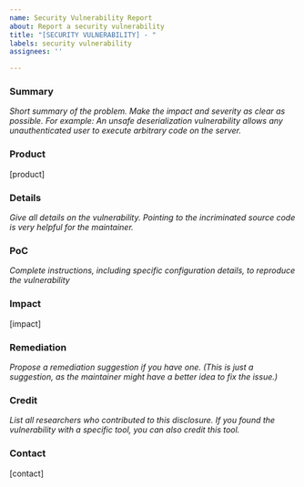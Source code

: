 ```yaml
---
name: Security Vulnerability Report
about: Report a security vulnerability
title: "[SECURITY VULNERABILITY] - "
labels: security vulnerability
assignees: ''

---
```


### Summary

*Short summary of the problem. Make the impact and severity as clear as possible. For example: An unsafe deserialization vulnerability allows any unauthenticated user to execute arbitrary code on the server.*

### Product

[product]

<!--### Tested Version

[version]-->

### Details

*Give all details on the vulnerability. Pointing to the incriminated source code is very helpful for the maintainer.*

### PoC

*Complete instructions, including specific configuration details, to reproduce the vulnerability*

### Impact

[impact]

### Remediation

*Propose a remediation suggestion if you have one. (This is just a suggestion, as the maintainer might have a better idea to fix the issue.)*

### Credit

*List all researchers who contributed to this disclosure.*
*If you found the vulnerability with a specific tool, you can also credit this tool.*

### Contact

[contact]
